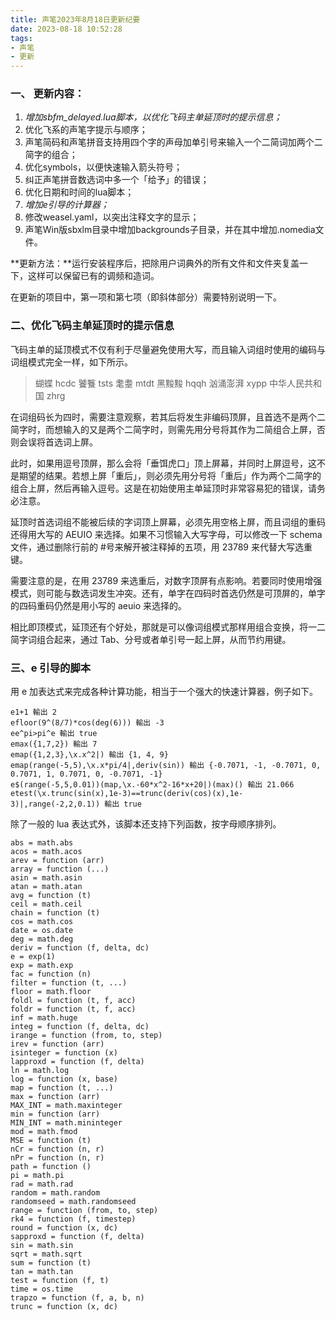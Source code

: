 ```yaml
---
title: 声笔2023年8月18日更新纪要
date: 2023-08-18 10:52:28
tags:
- 声笔
- 更新
---
```


### 一、 更新内容：

1. *增加sbfm_delayed.lua脚本，以优化飞码主单延顶时的提示信息；*
2. 优化飞系的声笔字提示与顺序；
3. 声笔简码和声笔拼音支持用四个字的声母加单引号来输入一个二简词加两个二简字的组合；
4. 优化symbols，以便快速输入箭头符号；
5. 纠正声笔拼音数选词中多一个「给予」的错误；
6. 优化日期和时间的lua脚本；
7. *增加e引导的计算器；*
8. 修改weasel.yaml，以突出注释文字的显示；
9. 声笔Win版sbxlm目录中增加backgrounds子目录，并在其中增加.nomedia文件。

**更新方法：**运行安装程序后，把除用户词典外的所有文件和文件夹复盖一下，这样可以保留已有的调频和造词。

<!--more-->

在更新的项目中，第一项和第七项（即斜体部分）需要特别说明一下。

### 二、优化飞码主单延顶时的提示信息

飞码主单的延顶模式不仅有利于尽量避免使用大写，而且输入词组时使用的编码与词组模式完全一样，如下所示。

> 蝴蝶 hcdc 饕餮 tsts 耄耋 mtdt 黑黢黢 hqqh 汹涌澎湃 xypp 中华人民共和国 zhrg

在词组码长为四时，需要注意观察，若其后将发生非编码顶屏，且首选不是两个二简字时，而想输入的又是两个二简字时，则需先用分号将其作为二简组合上屏，否则会误将首选词上屏。

此时，如果用逗号顶屏，那么会将「垂饵虎口」顶上屏幕，并同时上屏逗号，这不是期望的结果。若想上屏「重后」，则必须先用分号将「重后」作为两个二简字的组合上屏，然后再输入逗号。这是在初始使用主单延顶时非常容易犯的错误，请务必注意。

延顶时首选词组不能被后续的字词顶上屏幕，必须先用空格上屏，而且词组的重码还得用大写的 AEUIO 来选择。如果不习惯输入大写字母，可以修改一下 schema 文件，通过删除行前的 #号来解开被注释掉的五项，用 23789 来代替大写选重键。

需要注意的是，在用 23789 来选重后，对数字顶屏有点影响。若要同时使用增强模式，则可能与数选词发生冲突。还有，单字在四码时首选仍然是可顶屏的，单字的四码重码仍然是用小写的 aeuio 来选择的。

相比即顶模式，延顶还有个好处，那就是可以像词组模式那样用组合变换，将一二简字词组合起来，通过 Tab、分号或者单引号一起上屏，从而节约用键。

###  三、e 引导的脚本

用 e 加表达式来完成各种计算功能，相当于一个强大的快速计算器，例子如下。

```
e1+1 輸出 2
efloor(9^(8/7)*cos(deg(6))) 輸出 -3
ee^pi>pi^e 輸出 true
emax({1,7,2}) 輸出 7
emap({1,2,3},\x.x^2|) 輸出 {1, 4, 9}
emap(range(-5,5),\x.x*pi/4|,deriv(sin)) 輸出 {-0.7071, -1, -0.7071, 0, 0.7071, 1, 0.7071, 0, -0.7071, -1}
e$(range(-5,5,0.01))(map,\x.-60*x^2-16*x+20|)(max)() 輸出 21.066
etest(\x.trunc(sin(x),1e-3)==trunc(deriv(cos)(x),1e-3)|,range(-2,2,0.1)) 輸出 true
```

除了一般的 lua 表达式外，该脚本还支持下列函数，按字母顺序排列。

```
abs = math.abs
acos = math.acos
arev = function (arr)
array = function (...)
asin = math.asin
atan = math.atan
avg = function (t)
ceil = math.ceil
chain = function (t)
cos = math.cos
date = os.date
deg = math.deg
deriv = function (f, delta, dc)
e = exp(1)
exp = math.exp
fac = function (n)
filter = function (t, ...)
floor = math.floor
foldl = function (t, f, acc)
foldr = function (t, f, acc)
inf = math.huge
integ = function (f, delta, dc)
irange = function (from, to, step)
irev = function (arr)
isinteger = function (x)
lapproxd = function (f, delta)
ln = math.log
log = function (x, base)
map = function (t, ...)
max = function (arr)
MAX_INT = math.maxinteger
min = function (arr)
MIN_INT = math.mininteger
mod = math.fmod
MSE = function (t)
nCr = function (n, r)
nPr = function (n, r)
path = function ()
pi = math.pi
rad = math.rad
random = math.random
randomseed = math.randomseed
range = function (from, to, step)
rk4 = function (f, timestep)
round = function (x, dc)
sapproxd = function (f, delta)
sin = math.sin
sqrt = math.sqrt
sum = function (t)
tan = math.tan
test = function (f, t)
time = os.time
trapzo = function (f, a, b, n)
trunc = function (x, dc)
```
